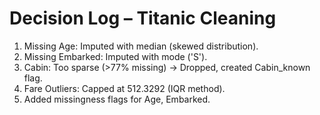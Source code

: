 
# Decision Log – Titanic Cleaning

1. Missing Age: Imputed with median (skewed distribution).
2. Missing Embarked: Imputed with mode ('S').
3. Cabin: Too sparse (>77% missing) → Dropped, created Cabin_known flag.
4. Fare Outliers: Capped at 512.3292 (IQR method).
5. Added missingness flags for Age, Embarked.
